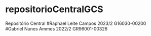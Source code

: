# repositorioCentralGCS
Repositório Central
#Raphael Leite Campos 2023/2 G16030-00200
#Gabriel Nunes Ammes 2022/2 GR96001-00326
